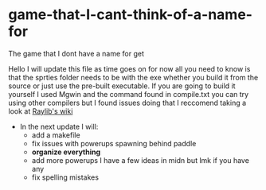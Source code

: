 # game-that-I-cant-think-of-a-name-for
The game that I dont have a name for get

Hello I will update this file as time goes on for now all you need to know is that the sprties folder needs to be with the exe whether you build it from the source or just use the pre-built executable.
If you are going to build it yourself I used Mgwin and the command found in compile.txt you can try using other compilers but I found issues doing that I reccomend taking a look at [Raylib's wiki](https://github.com/raysan5/raylib/wiki)


 - In the next update I will:
    -  add a makefile
    -  fix issues with powerups spawning behind paddle
    -  **organize everything**
    -  add more powerups I have a few ideas in midn but lmk if you have any
    -  fix spelling mistakes

